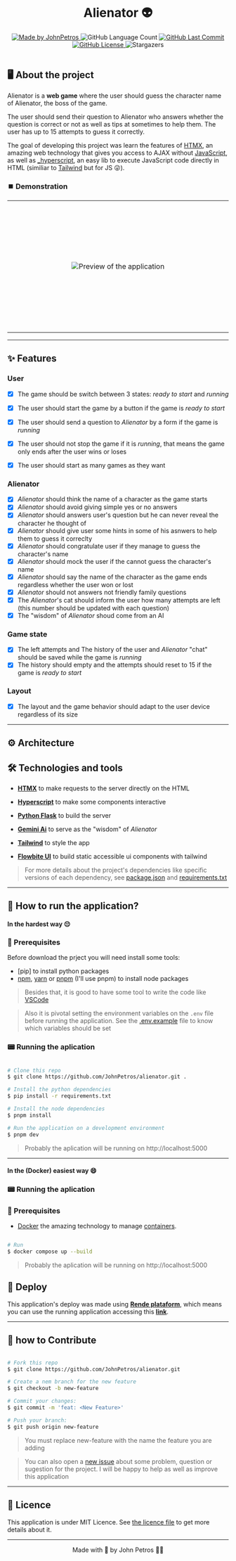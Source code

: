 <h1 align="center">
  Alienator 👽
</h1>

<div align="center">
   <a href="https://github.com/JohnPetros">
      <img alt="Made by JohnPetros" src="https://img.shields.io/badge/made%20by-JohnPetros-blueviolet">
   </a>
   <img alt="GitHub Language Count" src="https://img.shields.io/github/languages/count/JohnPetros/alienator">
   <a href="https://github.com/JohnPetros/alienator/commits/main">
      <img alt="GitHub Last Commit" src="https://img.shields.io/github/last-commit/JohnPetros/alienator">
   </a>
  </a>
   </a>
   <a href="https://github.com/JohnPetros/alienator/blob/main/LICENSE.md">
      <img alt="GitHub License" src="https://img.shields.io/github/license/JohnPetros/alienator">
   </a>
    <img alt="Stargazers" src="https://img.shields.io/github/stars/JohnPetros/alienator?style=social">
</div>
<br>



## 🖥️ About the project

Alienator is a **web game** where the user should guess the character name of Alienator, the boss of the game.

The user should send their question to Alienator who answers whether the question is correct or not as well as tips at sometimes to help them. The user has up to 15 attempts to guess it correctly.

The goal of developing this project was learn the features of [HTMX](https://htmx.org/), an amazing web technology that gives you access to AJAX without [JavaScript](https://developer.mozilla.org/pt-BR/docs/Web/JavaScript), as well as [_hyperscript](https://hyperscript.org/), an easy lib to execute JavaScript code directly in HTML (similiar to [Tailwind](https://tailwindcss.com/) but for JS 😜).

### ⏹️ Demonstration

<table align="center">
  <tr>
    <td align="center" width="600" height="300">
    <img src=".github/images/preview.gif" alt="Preview of the application" />
    </td>
  </tr>
</table>

---

## ✨ Features

### User

- [x] The game should be switch between 3 states: *ready to start* and *running*
- [x] The user should start the game by a button if the game is *ready to start*
- [x] The user should send a question to *Alienator* by a form if the game is *running*
- [x] The user should not stop the game if it is *running*, that means the game only ends after the user wins or loses
- [x] The user should start as many games as they want


### Alienator

- [x] *Alienator* should think the name of a character as the game starts
- [x] *Alienator* should avoid giving simple yes or no answers
- [x] *Alienator* should answers user's question but he can never reveal the character he thought of
- [x] *Alienator* should give user some hints in some of his asnwers to help them to guess it correclty
- [x] *Alienator* should congratulate user if they manage to guess the character's name
- [x] *Alienator* should mock the user if the cannot guess the character's name
- [x] *Alienator* should say the name of the character as the game ends regardless whether the user won or lost
- [x] *Alienator* should not answers not friendly family questions
- [x] The *Alienator*'s cat should inform the user how many attempts are left (this number should be updated with each question)
- [x] The "wisdom" of *Alienator* shoud come from an AI

### Game state

- [x] The left attempts and The history of the user and *Alienator* "chat" should be saved while the game is *running*
- [x] The history should empty and the attempts should reset to 15 if the game is *ready to start*
    
### Layout

- [x] The layout and the game behavior should adapt to the user device regardless of its size

---

## ⚙️ Architecture

## 🛠️ Technologies and tools

- **[HTMX](https://tailwindcss.com/)** to make requests to the server directly on the HTML

- **[Hyperscript](https://hyperscript.org/)** to make some components interactive

- **[Python Flask](https://flask.palletsprojects.com/en/3.0.x/)** to build the server

- **[Gemini Ai](https://gemini.google.com/app)** to serve as the "wisdom" of *Alienator*

- **[Tailwind](https://tailwindcss.com/)** to style the app

- **[Flowbite UI](https://preline.co/)** to build static accessible ui components with tailwind


> For more details about the project's dependencies like specific versions of each dependency, see [package.json](https://github.com/JohnPetros/alienator/blob/main/package.json) and [requirements.txt](https://github.com/JohnPetros/alienator/blob/main/requirements.txt)

---

## 🚀 How to run the application?

#### In the hardest way 😔

### 🔧 Prerequisites

Before download the prject you will need install some tools:

- [pip] to install python packages
- [npm](https://nodejs.org/en), [yarn](https://nodejs.org/en) or [pnpm](https://pnpm.io/pt/) (I'll use pnpm) to install node packages

> Besides that, it is good to have some tool to write the code like [VSCode](https://code.visualstudio.com/)

> Also it is pivotal setting the environment variables on the `.env` file before running the application. See the [.env.example](https://github.com/JohnPetros/alienator/blob/main/.env.example) file to know which variables should be set

### 📟 Running the aplication

```bash

# Clone this repo
$ git clone https://github.com/JohnPetros/alienator.git .

# Install the python dependencies
$ pip install -r requirements.txt

# Install the node dependencies
$ pnpm install

# Run the application on a development environment
$ pnpm dev

```

> Probably the aplication will be running on http://localhost:5000

---

#### In the (Docker) easiest way 😄

### 📟 Running the aplication

### 🔧 Prerequisites

- [Docker](https://www.docker.com/) the amazing technology to manage [containers](https://www.docker.com/resources/what-container/).


```bash

# Run
$ docker compose up --build

```

> Probably the aplication will be running on http://localhost:5000

## 🚚 Deploy

This application's deploy was made using **[Rende plataform](https://www.render.com/)**, which means you can use the running application accessing this **[link](https://alienator.onrender.com)**.

---

## 🤝 how to Contribute

```bash

# Fork this repo
$ git clone https://github.com/JohnPetros/alienator.git

# Create a nem branch for the new feature
$ git checkout -b new-feature

# Commit your changes:
$ git commit -m 'feat: <New Feature>'

# Push your branch:
$ git push origin new-feature

```

> You must replace new-feature with the name the feature you are adding

> You can also open a [new issue](https://github.com/JohnPetros/alienator/issues) about some problem, question or sugestion for the project. I will be happy to help as well as improve this application

---

## 📝 Licence

This application is under MIT Licence. See [the licence file](https://github.com/JohnPetros/alienator/blob/main/license) to get more details about it.

---

<p align="center">
  Made with 💜 by John Petros 👋🏻
</p>

